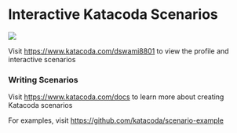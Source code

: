 # Interactive Katacoda Scenarios

[![](http://shields.katacoda.com/katacoda/dswami8801/count.svg)](https://www.katacoda.com/dswami8801 "Get your profile on Katacoda.com")

Visit https://www.katacoda.com/dswami8801 to view the profile and interactive scenarios

### Writing Scenarios
Visit https://www.katacoda.com/docs to learn more about creating Katacoda scenarios

For examples, visit https://github.com/katacoda/scenario-example
